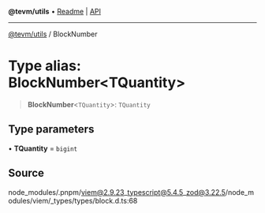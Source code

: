 **@tevm/utils** • [Readme](../README.md) \| [API](../globals.md)

***

[@tevm/utils](../README.md) / BlockNumber

# Type alias: BlockNumber\<TQuantity\>

> **BlockNumber**\<`TQuantity`\>: `TQuantity`

## Type parameters

• **TQuantity** = `bigint`

## Source

node\_modules/.pnpm/viem@2.9.23\_typescript@5.4.5\_zod@3.22.5/node\_modules/viem/\_types/types/block.d.ts:68
